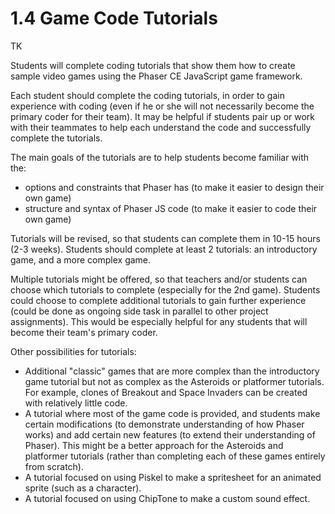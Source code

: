 # 1.4 Game Code Tutorials

TK

Students will complete coding tutorials that show them how to create sample video games using the Phaser CE JavaScript game framework.

Each student should complete the coding tutorials, in order to gain experience with coding \(even if he or she will not necessarily become the primary coder for their team\).  It may be helpful if students pair up or work with their teammates to help each understand the code and successfully complete the tutorials.

The main goals of the tutorials are to help students become familiar with the:

* options and constraints that Phaser has \(to make it easier to design their own game\)
* structure and syntax of Phaser JS code \(to make it easier to code their own game\)

Tutorials will be revised, so that students can complete them in 10-15 hours \(2-3 weeks\). Students should complete at least 2 tutorials:  an introductory game, and a more complex game.

Multiple tutorials might be offered, so that teachers and/or students can choose which tutorials to complete \(especially for the 2nd game\). Students could choose to complete additional tutorials to gain further experience \(could be done as ongoing side task in parallel to other project assignments\). This would be especially helpful for any students that will become their team's primary coder.

Other possibilities for tutorials:

* Additional "classic" games that are more complex than the introductory game tutorial but not as complex as the Asteroids or platformer tutorials. For example, clones of Breakout and Space Invaders can be created with relatively little code.
* A tutorial where most of the game code is provided, and students make certain modifications \(to demonstrate understanding of how Phaser works\) and add certain new features \(to extend their understanding of Phaser\). This might be a better approach for the Asteroids and platformer tutorials \(rather than completing each of these games entirely from scratch\).
* A tutorial focused on using Piskel to make a spritesheet for an animated sprite \(such as a character\).
* A tutorial focused on using ChipTone to make a custom sound effect.



